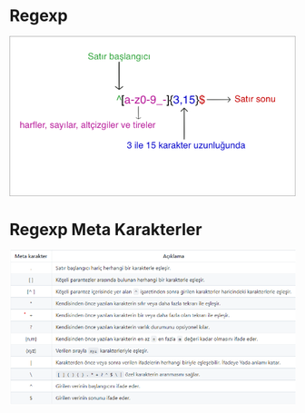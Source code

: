 <h1> Regexp </h1>
<div>
<p align="center">
  <img src="https://github.com/aoztepe7/regexp-exp/blob/main/regexp-tr.png?raw=true" alt="Regular expression">
</p>
</div>

<h1> Regexp Meta Karakterler </h1>
<div>
  <p align="center">
  <img src="https://github.com/aoztepe7/regexp-exp/blob/main/regexp-sign.png?raw=true" alt="Regular expression">
</p>
</div>
